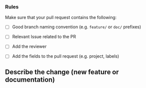 ### Rules

Make sure that your pull request contains the following:

- [ ] Good branch naming convention (e.g. `feature/` or `doc/` prefixes)
- [ ] Relevant Issue related to the PR
- [ ] Add the reviewer
- [ ] Add the fields to the pull request (e.g. project, labels)
  

## Describe the change (new feature or documentation)


